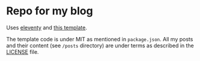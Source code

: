 # Repo for my blog 

Uses [eleventy](https://www.11ty.io/) and [this template](https://github.com/arpitbatra123/eleventy-blog-mnml).

The template code is under MIT as mentioned in `package.json`. All my posts and their content (see `/posts` directory) are under terms as described in the [LICENSE](./LICENSE) file.